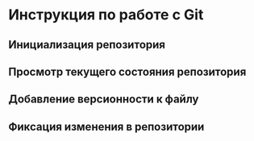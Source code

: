 # **Инструкция по работе с Git**

## Инициализация репозитория

## Просмотр текущего состояния репозитория

## Добавление версионности к файлу

## Фиксация изменения в репозитории
